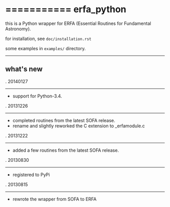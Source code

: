 ===========
erfa_python
===========

this is a Python wrapper for ERFA (Essential Routines for 
Fundamental Astronomy).

for installation, see ``doc/installation.rst``

some examples in ``examples/`` directory.

----------
what's new
----------

. 20140127
**********

- support for Python-3.4.

. 20131226
**********

- completed routines from the latest SOFA release.
- rename and slightly reworked the C extension to _erfamodule.c

. 20131222
**********

- added a few routines from the latest SOFA release.

. 20130830
**********

- registered to PyPi

. 20130815
**********

- rewrote the wrapper from SOFA to ERFA

